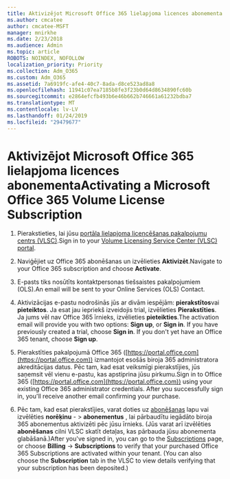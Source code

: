 ```yaml
---
title: Aktivizējot Microsoft Office 365 lielapjoma licences abonementa
ms.author: cmcatee
author: cmcatee-MSFT
manager: mnirkhe
ms.date: 2/23/2018
ms.audience: Admin
ms.topic: article
ROBOTS: NOINDEX, NOFOLLOW
localization_priority: Priority
ms.collection: Adm_O365
ms.custom: Adm_O365
ms.assetid: 7a6919fc-afe4-40c7-8ada-d8ce523ad8a8
ms.openlocfilehash: 11941c07ea7185b8fe3f23b0d64d8634890fc60b
ms.sourcegitcommit: e2864efcfb493b6e46b662b746661a61232bdba7
ms.translationtype: MT
ms.contentlocale: lv-LV
ms.lasthandoff: 01/24/2019
ms.locfileid: "29479677"
---
```

# <a name="activating-a-microsoft-office-365-volume-license-subscription"></a><span data-ttu-id="8ba3f-102">Aktivizējot Microsoft Office 365 lielapjoma licences abonementa</span><span class="sxs-lookup"><span data-stu-id="8ba3f-102">Activating a Microsoft Office 365 Volume License Subscription</span></span>

1. <span data-ttu-id="8ba3f-103">Pierakstieties, lai jūsu [portāla lielapjoma licencēšanas pakalpojumu centrs (VLSC)](http://go.microsoft.com/fwlink/p/?LinkId=329762).</span><span class="sxs-lookup"><span data-stu-id="8ba3f-103">Sign in to your [Volume Licensing Service Center (VLSC) portal](http://go.microsoft.com/fwlink/p/?LinkId=329762).</span></span>
    
2. <span data-ttu-id="8ba3f-104">Naviģējiet uz Office 365 abonēšanas un izvēlieties **Aktivizēt**.</span><span class="sxs-lookup"><span data-stu-id="8ba3f-104">Navigate to your Office 365 subscription and choose **Activate**.</span></span>
    
3. <span data-ttu-id="8ba3f-105">E-pasts tiks nosūtīts kontaktpersonas tiešsaistes pakalpojumiem (OLS).</span><span class="sxs-lookup"><span data-stu-id="8ba3f-105">An email will be sent to your Online Services (OLS) Contact.</span></span>
    
4. <span data-ttu-id="8ba3f-p101">Aktivizācijas e-pastu nodrošinās jūs ar divām iespējām: **pierakstītos**vai **pieteiktos**. Ja esat jau iepriekš izveidojis trial, izvēlieties **Pierakstīties**. Ja jums vēl nav Office 365 īrnieks, izvēlieties **pieteikties**.</span><span class="sxs-lookup"><span data-stu-id="8ba3f-p101">The activation email will provide you with two options: **Sign up**, or **Sign in**. If you have previously created a trial, choose **Sign in**. If you don't yet have an Office 365 tenant, choose **Sign up**.</span></span>
    
5. <span data-ttu-id="8ba3f-p102">Pierakstīties pakalpojumā Office 365 ([https://portal.office.com](https://portal.office.com)) izmantojot esošās biroja 365 administratora akreditācijas datus. Pēc tam, kad esat veiksmīgi pierakstījies, jūs saņemsit vēl vienu e-pastu, kas apstiprina jūsu pirkumu.</span><span class="sxs-lookup"><span data-stu-id="8ba3f-p102">Sign in to Office 365 ([https://portal.office.com](https://portal.office.com)) using your existing Office 365 administrator credentials. After you successfully sign in, you'll receive another email confirming your purchase.</span></span>
    
6. <span data-ttu-id="8ba3f-p103">Pēc tam, kad esat pierakstījies, varat doties uz [abonēšanas](https://go.microsoft.com/fwlink/p/?linkid=842054) lapu vai izvēlēties **norēķinu**  - \> **abonementus** , lai pārbaudītu iegādāto biroja 365 abonementus aktivizēti pēc jūsu īrnieks. (Jūs varat arī izvēlēties **abonēšanas** cilni VLSC skatīt detaļas, kas pārbauda jūsu abonementa glabāšanā.)</span><span class="sxs-lookup"><span data-stu-id="8ba3f-p103">After you've signed in, you can go to the [Subscriptions](https://go.microsoft.com/fwlink/p/?linkid=842054) page, or choose **Billing** -\> **Subscriptions** to verify that your purchased Office 365 Subscriptions are activated within your tenant. (You can also choose the **Subscription** tab in the VLSC to view details verifying that your subscription has been deposited.)</span></span> 
    

